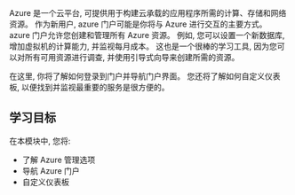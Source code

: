Azure 是一个云平台, 可提供用于构建云承载的应用程序所需的计算、存储和网络资源。 作为新用户, azure 门户可能是你将与 Azure 进行交互的主要方式。 azure 门户允许您创建和管理所有 Azure 资源。 例如, 您可以设置一个新数据库, 增加虚拟机的计算能力, 并监视每月成本。 这也是一个很棒的学习工具, 因为您可以对所有可用资源进行调查, 并使用引导式向导来创建所需的资源。

在这里, 你将了解如何登录到门户并导航门户界面。 您还将了解如何自定义仪表板, 以便找到并监视最重要的服务是很方便的。

## <a name="learning-objectives"></a>学习目标
在本模块中, 您将:
- 了解 Azure 管理选项
- 导航 Azure 门户
- 自定义仪表板